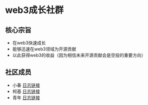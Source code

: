 # web3成长社群

## 核心宗旨

- 在web3快速成长
- 能够迅速在web3领域为开源贡献
- 以此获得web3的收益（因为相信未来开源贡献会是空投的重要方向）

## 社区成员

- 小春 [日志链接](./members/zhangshichun.md)
- 柯基 [日志链接](./members/xuchuguo.md)
- 青年 [日志链接](./members/midsummer-j.md)
